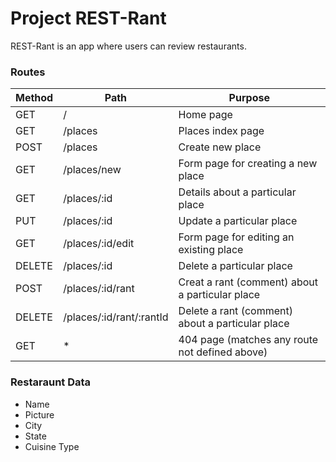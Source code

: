 # Project REST-Rant

REST-Rant is an app where users can review restaurants.

### Routes

| Method | Path | Purpose |
| ------ | ---- | ------- |
| GET | / | Home page|
| GET | /places | Places index page |
| POST | /places | Create new place |
| GET | /places/new | Form page for creating a new place |
| GET | /places/:id | Details about a particular place |
| PUT | /places/:id | Update a particular place |
| GET | /places/:id/edit | Form page for editing an existing place |
| DELETE | /places/:id | Delete a particular place |
| POST | /places/:id/rant | Creat a rant (comment) about a particular place |
| DELETE | /places/:id/rant/:rantId | Delete a rant (comment) about a particular place |
| GET | * | 404 page (matches any route not defined above) |


### Restaraunt Data

- Name
- Picture
- City
- State
- Cuisine Type